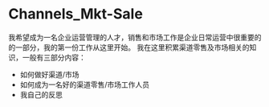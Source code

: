 # Channels_Mkt-Sale
我希望成为一名企业运营管理的人才，销售和市场工作是企业日常运营中很重要的的一部分，我的第一份工作从这里开始。
我在这里积累渠道零售及市场相关的知识，一般有三部分内容：
- 如何做好渠道/市场
- 如何成为一名好的渠道零售/市场工作人员
- 我自己的反思
